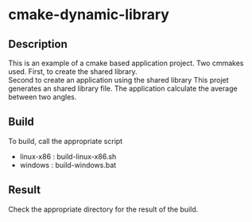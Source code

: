# cmake-dynamic-library

## Description

This is an example of a cmake based application project.
Two cmmakes used. 
First, to create the shared library.   
Second to create an application using the shared library
This projet generates an shared library file.
The application calculate the average between two  angles.

## Build

To build, call the appropriate script
- linux-x86 : build-linux-x86.sh
- windows   : build-windows.bat

## Result

Check the appropriate directory for the result of the build.



